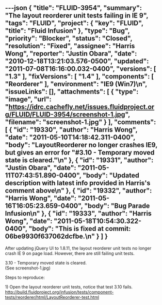 ---json
{
  "title": "FLUID-3954",
  "summary": "The layout reorderer unit tests failing in IE 9",
  "tags": "FLUID",
  "project": {
    "key": "FLUID",
    "title": "Fluid Infusion"
  },
  "type": "Bug",
  "priority": "Blocker",
  "status": "Closed",
  "resolution": "Fixed",
  "assignee": "Harris Wong",
  "reporter": "Justin Obara",
  "date": "2010-12-18T13:21:03.576-0500",
  "updated": "2011-07-08T16:16:00.032-0400",
  "versions": [
    "1.3"
  ],
  "fixVersions": [
    "1.4"
  ],
  "components": [
    "Reorderer"
  ],
  "environment": "IE9 (Win7)\n",
  "issueLinks": [],
  "attachments": [
    {
      "type": "image",
      "url": "https://idrc.cachefly.net/issues.fluidproject.org/FLUID/FLUID-3954/screenshot-1.jpg",
      "filename": "screenshot-1.jpg"
    }
  ],
  "comments": [
    {
      "id": "19330",
      "author": "Harris Wong",
      "date": "2011-05-10T14:18:42.311-0400",
      "body": "LayoutReorderer no longer crashes IE9, but gives an error for \"#3.10 - Temporary moved state is cleared.\"\n"
    },
    {
      "id": "19331",
      "author": "Justin Obara",
      "date": "2011-05-11T07:43:51.890-0400",
      "body": "Updated description with latest info provided in Harris's comment above\n"
    },
    {
      "id": "19332",
      "author": "Harris Wong",
      "date": "2011-05-16T16:05:23.659-0400",
      "body": "Bug Parade Infusion\n"
    },
    {
      "id": "19333",
      "author": "Harris Wong",
      "date": "2011-05-18T10:54:30.322-0400",
      "body": "This is fixed at commit: 06be9930f637062dcfbe.\n"
    }
  ]
}
---
After updating jQuery UI to 1.8.11, the layout reorderer unit tests no longer crash IE 9 on page load. However, there are still failing unit tests.

3.10 - Temporary moved state is cleared.\
(See screenshot-1.jpg)

Steps to reproduce:

1\) Open the layout reorderer unit tests, notice that test 3.10 fails.\
<http://build.fluidproject.org/infusion/tests/component-tests/reorderer/html/LayoutReorderer-test.html>

        